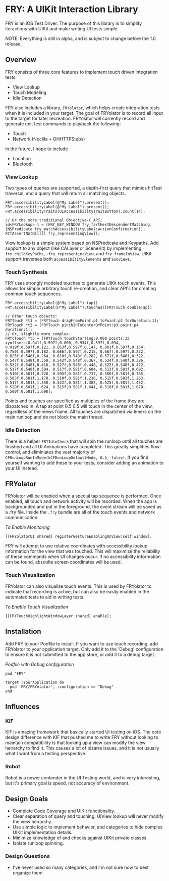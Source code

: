 # FRY: A UIKit Interaction Library

FRY is an iOS Test Driver.  The purpose of this library is to simplify iteractions with UIKit and make writing UI tests simple.

NOTE: Everything is still in alpha, and is subject to change before the 1.0 release.

## Overview
FRY consists of three core features to implement touch driven integration tests:

- View Lookup
- Touch Modeling
- Idle Detection

FRY also includes a library, `FRYolator`, which helps create integration tests when it is included in your target.   The goal of FRYolator is to record all input to the target for later recreation. FRYolator will currently record and generate unit test commands to playback the following:

- Touch
- Network (Nocilla + OHHTTPStubs)

In the future, I hope to include

- Location
- Bluetooth

### View Lookup
Two types of queries are supported, a depth-first query that mimics hitTest traversal, and a query that will return all matching objects.

```obj-c
FRY.accessibilityLabel(@"My Label").present();
FRY.accessibilityLabel(@"My Label").present();
FRY.accessibilityTraits(UIAccessibilityTraitButton).count(14);

// Or the more traditional Objective-C API:
id<FRYLookup> l = [FRY_KEY_WINDOW fry_farthestDescendentMatching:[NSPredicate fry_matchAccessibilityLabel:actionConfirmation]];
XCTAssertNotNil([l fry_representingView]);

```

View lookup is a simple system based on NSPredicate and Keypaths.  Add support to any object (like CALayer or SceneKit) by implementing `-fry_childKeyPaths`, `-fry_representingView`, and `fry_frameInView`.  UIKit support traverses both `accessibilityElements` and `subviews`.

### Touch Synthesis
FRY uses strongly modeled touches to generate UIKit touch events.  This allows for simple arbitrary touch re-creation, and clear API's for creating common touch sequences.

```obj-c
FRY.accessibilityLabel(@"My Label").tap()
FRY.accessibilityLabel(@"My Label").touches([FRYTouch doubleTap])

// Other touch objects:
FRYTouch *t1 = [FRYTouch dragFromPoint:p1 toPoint:p2 forDuration:1];
FRYTouch *t2 = [FRYTouch pinchInToCenterOfPoint:p3 point:p4 duration:1];
// Or, slightly more complex.
FRYcTouch *t3 = [FRYTouch touchStarting:0.000 points:33 xyoffsets:0.941f,0.597f,0.000, 0.934f,0.597f,0.094, 0.919f,0.597f,0.121, 0.853f,0.597f,0.147, 0.801f,0.597f,0.164, 0.750f,0.597f,0.182, 0.686f,0.597f,0.215, 0.667f,0.597f,0.232, 0.625f,0.548f,0.264, 0.610f,0.548f,0.282, 0.571f,0.548f,0.322, 0.547f,0.548f,0.350, 0.542f,0.548f,0.367, 0.534f,0.548f,0.386, 0.532f,0.548f,0.416, 0.527f,0.548f,0.448, 0.522f,0.548f,0.472, 0.517f,0.548f,0.504, 0.517f,0.581f,0.604, 0.512f,0.581f,0.692, 0.510f,0.581f,0.720, 0.505f,0.581f,0.737, 0.500f,0.581f,0.765, 0.505f,0.581f,1.170, 0.510f,0.581f,1.216, 0.515f,0.581f,1.263, 0.517f,0.581f,1.350, 0.522f,0.581f,1.382, 0.525f,0.581f,1.452, 0.520f,0.581f,1.624, 0.515f,0.581f,1.641, 0.510f,0.581f,1.670, 0.500f,0.581f,1.698];
```

Points and touches are specified as multiples of the frame they are dispatched in.   A tap at point 0.5 0.5 will touch in the center of the view, regardless of the views frame.  All touches are dispatched via timers on the main runloop and do not block the main thread.  

### Idle Detection
There is a helper `FRYIdleCheck` that will spin the runloop until all touches are finished and all UI Animations have completed.  This greatly simplifies flow-control, and eliminiates the vast majority of `CFRunLoopRunInMode(kCFRunLoopDefaultMode, 0.5, false)`.  If you find yourself wanting to add these to your tests, consider adding an animation to your UI instead.  

## FRYolator
FRYolator will be enabled when a special tap sequence is performed.   Once enabled, all touch and network activity will be recorded.   When the app is backgrounded and put in the foreground, the event stream will be saved as a .fry file.   Inside the `.fry` bundle are all of the touch events and network communication.

*To Enable Monitoring*
```obj-c
[[FRYolatorUI shared] registerGestureEnablingOnView:self.window];
```

FRY will attempt to use relative coordinates with accessibility lookup information for the view that was touched.  This will maximize the reliability of these commands when UI changes occur.  If no accessibility information can be found, absoulte screen coordinates will be used.

### Touch Visualization
FRYolator can also visualize touch events. This is used by FRYolator to indicate that recording is active, but can also be easily enabled in the automated tests to aid in writing tests.

*To Enable Touch Visualization*
```obj-c
[[FRYTouchHighlightWindowLayer shared] enable];
```

## Installation

Add FRY to your Podfile to install. If you want to use touch recording, add FRYolator to your application target. Only add it to the 'Debug' configuration to ensure it is not submitted to the app store, or add it to a debug target.

*Podfile with Debug configuration*
```
pod 'FRY'

target :YourApplication do
  pod 'FRY/FRYolator', :configuration => "Debug"
end
```

## Influences

### KIF
KIF is amazing framework that basically started UI testing on iOS.  The core design difference with KIF that pushed me to write FRY without looking to maintain compatibility is that looking up a view can modify the view heirarchy to find it.   This causes a lot of bizarre issues, and it is not usually what I want from a testing perspective.

### Robot
Robot is a newer contender in the UI Testing world, and is very interesting, but it's primary goal is speed, not accuracy of environment.

## Design Goals
- Complete Code Coverage and UIKit functionality.
- Clear separation of query and touching.  UIView lookup will never modify the view heirarchy.
- Use simple logic to implement behavior, and categories to hide complex UIKit implementation details.
- Minimize knowledge of and checks against UIKit private classes.
- Isolate runloop spinning.

### Design Questions
- I've never used so many categories, and I'm not sure how to best organize them.



